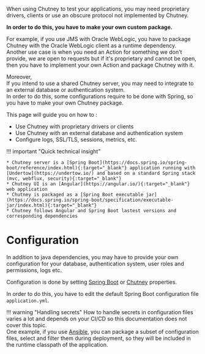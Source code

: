 <!--
  ~ SPDX-FileCopyrightText: 2017-2024 Enedis
  ~
  ~ SPDX-License-Identifier: Apache-2.0
  ~
-->

When using Chutney to test your applications, you may need proprietary drivers, clients or use an obscure protocol not implemented by Chutney.

**In order to do this, you have to make your own custom package.**

For example, if you use JMS with Oracle WebLogic, you have to package Chutney with the Oracle WebLogic client as a runtime dependency.  
Another use case is when you need an Action for something we don't provide, we are open to requests but if it's proprietary and cannot be open, then you have to implement your own Action and package Chutney with it.

Moreover,  
If you intend to use a shared Chutney server, you may need to integrate to an external database or authentication system.  
In order to do this, some configurations require to be done with Spring, so you have to make your own Chutney package.

This page will guide you on how to :

- Use Chutney with proprietary drivers or clients
- Use Chutney with an external database and authentication system
- Configure logs, SSL/TLS, sessions, metrics, etc.

!!! important "Quick technical insight"

    * Chutney server is a [Spring Boot](https://docs.spring.io/spring-boot/reference/index.html){:target="_blank"} application running with [Undertow](https://undertow.io/) and based on a standard Spring stack (mvc, webflux, security){:target="_blank"}
    * Chutney UI is an [Angular](https://angular.io/){:target="_blank"} web application
    * Chutney is packaged as a [Spring Boot executable jar](https://docs.spring.io/spring-boot/specification/executable-jar/index.html){:target="_blank"}
    * Chutney follows Angular and Spring Boot lastest versions and corresponding dependencies

# Configuration

In addition to java dependencies,
you may have to provide your own configuration for your database, authentication system, user roles and permissions, logs etc.

Configuration is done by setting [Spring Boot](https://docs.spring.io/spring-boot/appendix/application-properties/index.html) or [Chutney](../advanced_topics.md/#specifics-values) properties.

In order to do this, you have to edit the default Spring Boot configuration file `application.yml`.

!!! warning "Handling secrets"
    How to handle secrets in configuration files varies a lot and depends on your CI/CD so this documentation does not cover this topic.  
    One example, if you use [Ansible](https://docs.ansible.com/ansible/latest/index.html), you can package a subset of configuration files, select and filter them during deployment, so they will be included in the runtime classpath of the application.
